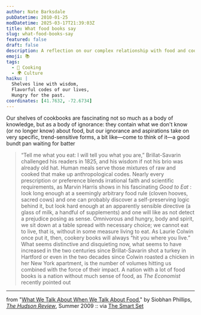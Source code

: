 ```yaml
---
author: Nate Barksdale
pubDatetime: 2010-01-25
modDatetime: 2025-03-17T21:39:03Z
title: What food books say
slug: what-food-books-say
featured: false
draft: false
description: A reflection on our complex relationship with food and cookbooks, revealing both knowledge and ignorance throughout history.
emoji: 📚
tags:
  - 🍳 Cooking
  - 🌍 Culture
haiku: |
  Shelves line with wisdom,  
  Flavorful codes of our lives,  
  Hungry for the past.
coordinates: [41.7632, -72.6734]
---
```


Our shelves of cookbooks are fascinating not so much as a body of knowledge, but as a body of ignorance: they contain what we don't know (or no longer know) about food, but our ignorance and aspirations take on very specific, trend-sensitive forms, a bit like—come to think of it—a good bundt pan waiting for batter

> “Tell me what you eat: I will tell you what you are,” Brillat-Savarin challenged his readers in 1825, and his wisdom if not his brio was already old hat. Human meals serve those mixtures of raw and cooked that make up anthropological codes. Nearly every prescription or preference blends irrational faith and scientific requirements, as Marvin Harris shows in his fascinating _Good to Eat_ : look long enough at a seemingly arbitrary food rule (cloven hooves, sacred cows) and one can probably discover a self-preserving logic behind it, but look hard enough at an apparently sensible directive (a glass of milk, a handful of supplements) and one will like as not detect a prejudice posing as sense. Omnivorous and hungry, body and spirit, we sit down at a table spread with necessary choice; we cannot eat to live, that is, without in some measure living to eat. As Laurie Colwin once put it, then, cookery books will always “hit you where you live.” What seems distinctive and disquieting now, what seems to have increased in the two centuries since Brillat-Savarin shot a turkey in Hartford or even in the two decades since Colwin roasted a chicken in her New York apartment, is the number of volumes hitting us combined with the force of their impact. A nation with a lot of food books is a nation without much sense of food, as _The Economist_ recently pointed out

---

from "[What We Talk About When We Talk About Food](https://www.google.com/search?q=%22What%20We%20Talk%20About%20When%20We%20Talk%20About%20Food%22%20hudsonreview.com)," by Siobhan Phillips, [_The Hudson Review_](https://www.google.com/search?q=%22_The%20Hudson%20Review_%22%20hudsonreview.com), Summer 2009 :: via [The Smart Set](http://www.thesmartset.com/article/article01221001.aspx)
